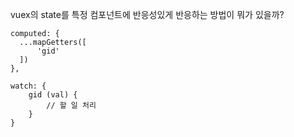 vuex의 state를 특정 컴포넌트에 반응성있게 반응하는 방법이 뭐가 있을까?

```vue
computed: {
  ...mapGetters([
	  'gid'	
  ])
},

watch: {
	gid (val) {
		// 할 일 처리
	}
}
```

